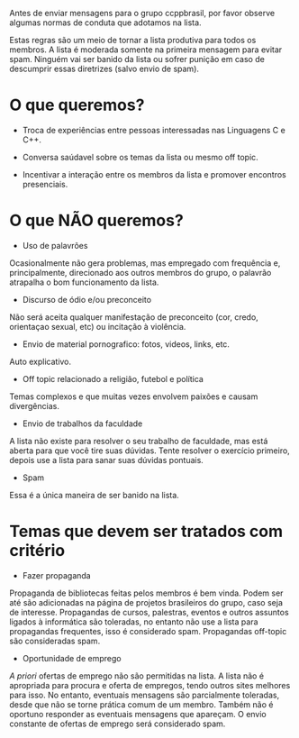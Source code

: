 Antes de enviar mensagens para o grupo ccppbrasil, por favor observe algumas normas de conduta que adotamos na lista.

Estas regras são um meio de tornar a lista produtiva para todos os membros. A lista é moderada somente na primeira mensagem para evitar spam. Ninguém vai ser banido da lista ou sofrer punição em caso de descumprir essas diretrizes (salvo envio de spam).


# O que queremos?

- Troca de experiências entre pessoas interessadas nas Linguagens C e C++. 

- Conversa saúdavel sobre os temas da lista ou mesmo off topic.

- Incentivar a interação entre os membros da lista e promover encontros presenciais.

# O que NÃO queremos?

- Uso de palavrões

Ocasionalmente não gera problemas, mas empregado com frequência e, principalmente, direcionado aos outros membros do grupo, o palavrão atrapalha o bom funcionamento da lista.

- Discurso de ódio e/ou preconceito

Não será aceita qualquer manifestação de preconceito (cor, credo, orientaçao sexual, etc) ou incitação à violência.

- Envio de material pornografico: fotos, videos, links, etc.

Auto explicativo.

- Off topic relacionado a religião, futebol e política

Temas complexos e que muitas vezes envolvem paixões e causam divergências.

- Envio de trabalhos da faculdade

A lista não existe para resolver o seu trabalho de faculdade, mas está aberta para que você tire suas dúvidas. Tente resolver o exercício primeiro, depois use a lista para sanar suas dúvidas pontuais.

- Spam

Essa é a única maneira de ser banido na lista.


# Temas que devem ser tratados com critério

- Fazer propaganda

Propaganda de bibliotecas feitas pelos membros é bem vinda. Podem ser até são adicionadas na página de projetos brasileiros do grupo, caso seja de interesse. Propagandas de cursos, palestras, eventos e outros assuntos ligados à informática são toleradas, no entanto não use a lista para propagandas frequentes, isso é considerado spam. Propagandas off-topic são consideradas spam.

- Oportunidade de emprego

_A priori_ ofertas de emprego não são permitidas na lista. A lista não é apropriada para procura e oferta de empregos, tendo outros sites melhores para isso. No entanto, eventuais mensagens são parcialmente toleradas, desde que não se torne prática comum de um membro. Também não é oportuno responder as eventuais mensagens que apareçam. O envio constante de ofertas de emprego será considerado spam.
